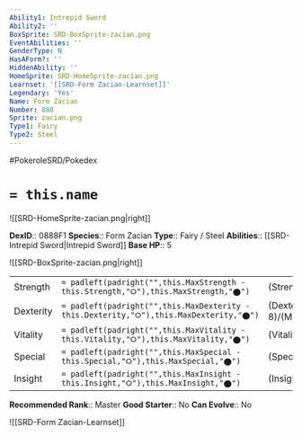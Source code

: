 ```yaml
---
Ability1: Intrepid Sword
Ability2: ''
BoxSprite: SRD-BoxSprite-zacian.png
EventAbilities: ''
GenderType: N
HasAForm?: ''
HiddenAbility: ''
HomeSprite: SRD-HomeSprite-zacian.png
Learnset: '[[SRD-Form Zacian-Learnset]]'
Legendary: 'Yes'
Name: Form Zacian
Number: 888
Sprite: zacian.png
Type1: Fairy
Type2: Steel
---
```


#PokeroleSRD/Pokedex

# `= this.name`

![[SRD-HomeSprite-zacian.png|right]]

**DexID**:: 0888F1
**Species**:: Form Zacian
**Type**:: Fairy / Steel
**Abilities**:: [[SRD-Intrepid Sword|Intrepid Sword]]
**Base HP**:: 5

![[SRD-BoxSprite-zacian.png|right]]

|           |                                                                                        |                                          |
| --------- | -------------------------------------------------------------------------------------- | ---------------------------------------- |
| Strength  | `= padleft(padright("",this.MaxStrength - this.Strength,"⭘"),this.MaxStrength,"⬤")`    | (Strength::9)/(MaxStrength::9)   |
| Dexterity | `= padleft(padright("",this.MaxDexterity - this.Dexterity,"⭘"),this.MaxDexterity,"⬤")` | (Dexterity:: 8)/(MaxDexterity::8) |
| Vitality  | `= padleft(padright("",this.MaxVitality - this.Vitality,"⭘"),this.MaxVitality,"⬤")`    | (Vitality::6)/(MaxVitality::6)   |
| Special   | `= padleft(padright("",this.MaxSpecial - this.Special,"⭘"),this.MaxSpecial,"⬤")`       | (Special::5)/(MaxSpecial::5)     |
| Insight   | `= padleft(padright("",this.MaxInsight - this.Insight,"⭘"),this.MaxInsight,"⬤")`       | (Insight::6)/(MaxInsight::6)     |

**Recommended Rank**:: Master
**Good Starter**:: No
**Can Evolve**:: No

![[SRD-Form Zacian-Learnset]]